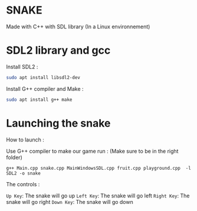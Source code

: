 # SNAKE
Made with C++ with SDL library (In a Linux environnement)

# SDL2 library and gcc

Install SDL2 :
```bash
sudo apt install libsdl2-dev
```

Install G++ compiler and Make :
```bash
sudo apt install g++ make 
```

# Launching the snake

How to launch :

Use G++ compiler to make our game run : (Make sure to be in the right folder)
```
g++ Main.cpp snake.cpp MainWindowsSDL.cpp fruit.cpp playground.cpp  -l SDL2 -o snake
```
The controls :

```Up Key```: The snake will go up
```Left Key```: The snake will go left
```Right Key```: The snake will go right
```Down Key```: The snake will go down